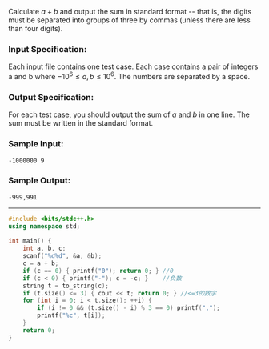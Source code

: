 Calculate $a+b$ and output the sum in standard format -- that is, the digits must be separated into groups of three by commas (unless there are less than four digits).
### Input Specification:

Each input file contains one test case. Each case contains a pair of integers a and b where $-10^6​ ≤ a,b≤ 10^6$ ​​. The numbers are separated by a space.
### Output Specification:
For each test case, you should output the sum of $a$ and $b$ in one line. The sum must be written in the standard format.

### Sample Input:

```clike
-1000000 9
```

### Sample Output:

```clike
-999,991
```

---
```cpp
#include <bits/stdc++.h>
using namespace std;
 
int main() {
    int a, b, c;
    scanf("%d%d", &a, &b);
    c = a + b;
    if (c == 0) { printf("0"); return 0; } //0
    if (c < 0) { printf("-"); c = -c; }	   //负数
    string t = to_string(c);
    if (t.size() <= 3) { cout << t; return 0; } //<=3的数字
    for (int i = 0; i < t.size(); ++i) {
        if (i != 0 && (t.size() - i) % 3 == 0) printf(",");
        printf("%c", t[i]);
    }
    return 0;
}
```

